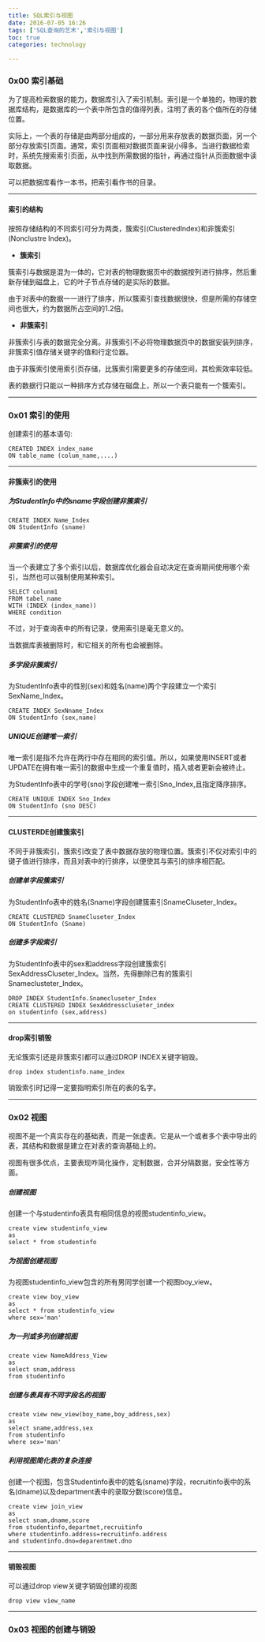 ```yaml
---
title: SQL索引与视图
date: 2016-07-05 16:26
tags: ['SQL查询的艺术','索引与视图']
toc: true
categories: technology

---
```

### 0x00 索引基础

为了提高检索数据的能力，数据库引入了索引机制。索引是一个单独的，物理的数据库结构，是数据库的一个表中所包含的值得列表，注明了表的各个值所在的存储位置。

实际上，一个表的存储是由两部分组成的，一部分用来存放表的数据页面，另一个部分存放索引页面。通常，索引页面相对数据页面来说小得多。当进行数据检索时，系统先搜索索引页面，从中找到所需数据的指针，再通过指针从页面数据中读取数据。

可以把数据库看作一本书，把索引看作书的目录。

---
#### 索引的结构
按照存储结构的不同索引可分为两类，簇索引(ClusteredIndex)和非簇索引(Nonclustre Index)。

* __簇索引__

簇索引与数据是混为一体的，它对表的物理数据页中的数据按列进行排序，然后重新存储到磁盘上，它的叶子节点存储的是实际的数据。

由于对表中的数据一一进行了排序，所以簇索引查找数据很快，但是所需的存储空间也很大，约为数据所占空间的1.2倍。

* __非簇索引__

非簇索引与表的数据完全分离。非簇索引不必将物理数据页中的数据安装列排序，非簇索引值存储关键字的值和行定位器。

由于非簇索引使用索引页存储，比簇索引需要更多的存储空间，其检索效率较低。

表的数据行只能以一种排序方式存储在磁盘上，所以一个表只能有一个簇索引。


---
### 0x01 索引的使用

创建索引的基本语句:

```
CREATED INDEX index_name
ON table_name (colum_name,....)
```

---
#### 非簇索引的使用

##### 为StudentInfo中的sname字段创建非簇索引

```
CREATE INDEX Name_Index
ON StudentInfo (sname)
```

##### 非簇索引的使用
当一个表建立了多个索引以后，数据库优化器会自动决定在查询期间使用哪个索引，当然也可以强制使用某种索引。

```
SELECT colunm1
FROM tabel_name
WITH (INDEX (index_name))
WHERE condition
```

不过，对于查询表中的所有记录，使用索引是毫无意义的。

当数据库表被删除时，和它相关的所有也会被删除。

##### 多字段非簇索引

为StudentInfo表中的性别(sex)和姓名(name)两个字段建立一个索引SexName_Index。

```
CREATE INDEX SexNname_Index
ON StudentInfo (sex,name)
```

##### UNIQUE创建唯一索引

唯一索引是指不允许在两行中存在相同的索引值。所以，如果使用INSERT或者UPDATE在拥有唯一索引的数据中生成一个重复值时，插入或者更新会被终止。

为StudentInfo表中的学号(sno)字段创建唯一索引Sno_Index,且指定降序排序。

```
CREATE UNIQUE INDEX Sno_Index
ON StudentInfo (sno DESC)
```


---
#### CLUSTERDE创建簇索引

不同于非簇索引，簇索引改变了表中数据存放的物理位置。簇索引不仅对索引中的键子值进行排序，而且对表中的行排序，以便使其与索引的排序相匹配。

##### 创建单字段簇索引

为StudentInfo表中的姓名(Sname)字段创建簇索引SnameCluseter_Index。

```
CREATE CLUSTERED SnameCluseter_Index
ON StudentInfo (Sname)
```

##### 创建多字段索引

为StudentInfo表中的sex和address字段创建簇索引SexAddressCluseter_Index。当然，先得删除已有的簇索引Snameclusteter_Index。

```
DROP INDEX StudentInfo.Snamecluseter_Index
CREATE CLUSTERED INDEX SexAddresscluseter_index
on studentinfo (sex,address)
```

---
#### drop索引销毁

无论簇索引还是非簇索引都可以通过DROP INDEX关键字销毁。

```
drop index studentinfo.name_index
```

销毁索引时记得一定要指明索引所在的表的名字。



---
### 0x02 视图

视图不是一个真实存在的基础表，而是一张虚表。它是从一个或者多个表中导出的表，其结构和数据是建立在对表的查询基础上的。

视图有很多优点，主要表现咋简化操作，定制数据，合并分隔数据，安全性等方面。

##### 创建视图
创建一个与studentinfo表具有相同信息的视图studentinfo_view。

```
create view studentinfo_view
as
select * from studentinfo
```

##### 为视图创建视图
为视图studentinfo_view包含的所有男同学创建一个视图boy_view。

```
create view boy_view
as
select * from studentinfo_view
where sex='man'
```

##### 为一列或多列创建视图

```
create view NameAddress_View
as
select snam,address
from studentinfo
```

##### 创建与表具有不同字段名的视图

```
create view new_view(boy_name,boy_address,sex)
as
select sname,address,sex
from studentinfo
where sex='man'
```

##### 利用视图简化表的复杂连接
创建一个视图，包含Studentinfo表中的姓名(sname)字段，recruitinfo表中的系名(dname)以及department表中的录取分数(score)信息。

```
create view join_view
as
select snam,dname,score
from studentinfo,departmet,recruitinfo
where studentinfo.address=recruitinfo.address
and studentinfo.dno=deparentmet.dno
```

---
#### 销毁视图

可以通过drop view关键字销毁创建的视图

```
drop view view_name
```




---
### 0x03 视图的创建与销毁


